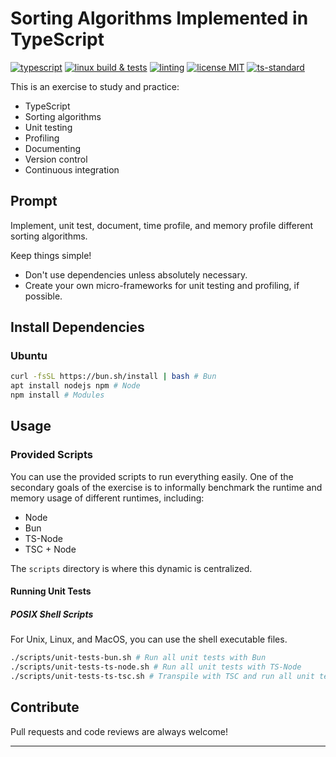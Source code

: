 # Sorting Algorithms Implemented in TypeScript

[![typescript][2]][3]
[![linux build & tests][0]][1]
[![linting][4]][5]
[![license MIT][6]][7]
[![ts-standard][8]][9]

This is an exercise to study and practice:

- TypeScript
- Sorting algorithms
- Unit testing
- Profiling
- Documenting
- Version control
- Continuous integration

## Prompt

Implement, unit test, document, time profile, and memory profile different sorting 
algorithms.

Keep things simple!

- Don't use dependencies unless absolutely necessary.
- Create your own micro-frameworks for unit testing and profiling, if possible.

## Install Dependencies

### Ubuntu

```bash
curl -fsSL https://bun.sh/install | bash # Bun
apt install nodejs npm # Node
npm install # Modules
```

## Usage

### Provided Scripts

You can use the provided scripts to run everything easily. One of the secondary goals 
of the exercise is to informally benchmark the runtime and memory usage of different 
runtimes, including:

- Node
- Bun
- TS-Node
- TSC + Node

The `scripts` directory is where this dynamic is centralized.

#### Running Unit Tests

##### POSIX Shell Scripts

For Unix, Linux, and MacOS, you can use the shell executable files.

```bash
./scripts/unit-tests-bun.sh # Run all unit tests with Bun
./scripts/unit-tests-ts-node.sh # Run all unit tests with TS-Node
./scripts/unit-tests-ts-tsc.sh # Transpile with TSC and run all unit tests with Node
```

## Contribute

Pull requests and code reviews are always welcome!

---

[0]: https://github.com/JCPedroza/sorting-algorithms-ts/actions/workflows/linux.yml/badge.svg
[1]: https://github.com/JCPedroza/sorting-algorithms-ts/actions/workflows/linux.yml
[2]: https://img.shields.io/badge/typescript-%23007ACC.svg?style=for-the-badge&logo=typescript&logoColor=white
[3]: https://github.com/microsoft/TypeScript
[4]: https://github.com/JCPedroza/algorithms-and-data-structures-ts/actions/workflows/lint.yml/badge.svg
[5]: https://github.com/JCPedroza/algorithms-and-data-structures-ts/actions/workflows/lint.yml
[6]: https://badgen.net/github/license/JCPedroza/algorithms-and-data-structures-ts
[7]: https://opensource.org/licenses/MIT
[8]: https://badgen.net/badge/style/ts-standard/blue?icon=typescript
[9]: https://github.com/standard/ts-standard
